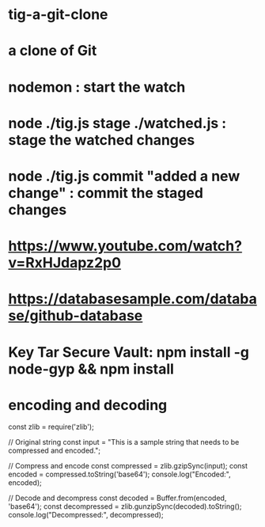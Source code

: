 # tig-a-git-clone
# a clone of Git

# nodemon : start the watch
# node ./tig.js stage ./watched.js  : stage the watched changes
# node ./tig.js commit "added a new change" : commit the staged changes

# https://www.youtube.com/watch?v=RxHJdapz2p0
# https://databasesample.com/database/github-database

# Key Tar Secure Vault: npm install -g node-gyp && npm install 

# encoding and decoding
const zlib = require('zlib');

// Original string
const input = "This is a sample string that needs to be compressed and encoded.";

// Compress and encode
const compressed = zlib.gzipSync(input);
const encoded = compressed.toString('base64');
console.log("Encoded:", encoded);

// Decode and decompress
const decoded = Buffer.from(encoded, 'base64');
const decompressed = zlib.gunzipSync(decoded).toString();
console.log("Decompressed:", decompressed);